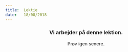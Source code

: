 ```yaml
---
title:  Lektie
date:   18/08/2018
---
```


### <center>Vi arbejder på denne lektion.</center>
<center>Prøv igen senere.</center>